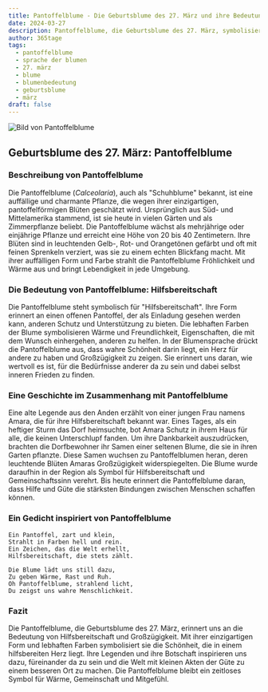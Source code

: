```yaml
---
title: Pantoffelblume - Die Geburtsblume des 27. März und ihre Bedeutung
date: 2024-03-27
description: Pantoffelblume, die Geburtsblume des 27. März, symbolisiert Hilfsbereitschaft. Erfahre mehr über ihre Geschichte, Bedeutung und Symbolik in der Sprache der Blumen.
author: 365tage
tags:
  - pantoffelblume
  - sprache der blumen
  - 27. märz
  - blume
  - blumenbedeutung
  - geburtsblume
  - märz
draft: false
---
```


![Bild von Pantoffelblume](https://cdn.pixabay.com/photo/2018/03/15/17/43/plant-3228944_1280.jpg#center)


## Geburtsblume des 27. März: Pantoffelblume

### Beschreibung von Pantoffelblume

Die Pantoffelblume (_Calceolaria_), auch als "Schuhblume" bekannt, ist eine auffällige und charmante Pflanze, die wegen ihrer einzigartigen, pantoffelförmigen Blüten geschätzt wird. Ursprünglich aus Süd- und Mittelamerika stammend, ist sie heute in vielen Gärten und als Zimmerpflanze beliebt. Die Pantoffelblume wächst als mehrjährige oder einjährige Pflanze und erreicht eine Höhe von 20 bis 40 Zentimetern. Ihre Blüten sind in leuchtenden Gelb-, Rot- und Orangetönen gefärbt und oft mit feinen Sprenkeln verziert, was sie zu einem echten Blickfang macht. Mit ihrer auffälligen Form und Farbe strahlt die Pantoffelblume Fröhlichkeit und Wärme aus und bringt Lebendigkeit in jede Umgebung.

### Die Bedeutung von Pantoffelblume: Hilfsbereitschaft

Die Pantoffelblume steht symbolisch für "Hilfsbereitschaft". Ihre Form erinnert an einen offenen Pantoffel, der als Einladung gesehen werden kann, anderen Schutz und Unterstützung zu bieten. Die lebhaften Farben der Blume symbolisieren Wärme und Freundlichkeit, Eigenschaften, die mit dem Wunsch einhergehen, anderen zu helfen. In der Blumensprache drückt die Pantoffelblume aus, dass wahre Schönheit darin liegt, ein Herz für andere zu haben und Großzügigkeit zu zeigen. Sie erinnert uns daran, wie wertvoll es ist, für die Bedürfnisse anderer da zu sein und dabei selbst inneren Frieden zu finden.

### Eine Geschichte im Zusammenhang mit Pantoffelblume

Eine alte Legende aus den Anden erzählt von einer jungen Frau namens Amara, die für ihre Hilfsbereitschaft bekannt war. Eines Tages, als ein heftiger Sturm das Dorf heimsuchte, bot Amara Schutz in ihrem Haus für alle, die keinen Unterschlupf fanden. Um ihre Dankbarkeit auszudrücken, brachten die Dorfbewohner ihr Samen einer seltenen Blume, die sie in ihren Garten pflanzte. Diese Samen wuchsen zu Pantoffelblumen heran, deren leuchtende Blüten Amaras Großzügigkeit widerspiegelten. Die Blume wurde daraufhin in der Region als Symbol für Hilfsbereitschaft und Gemeinschaftssinn verehrt. Bis heute erinnert die Pantoffelblume daran, dass Hilfe und Güte die stärksten Bindungen zwischen Menschen schaffen können.

### Ein Gedicht inspiriert von Pantoffelblume

```
Ein Pantoffel, zart und klein,  
Strahlt in Farben hell und rein.  
Ein Zeichen, das die Welt erhellt,  
Hilfsbereitschaft, die stets zählt.  

Die Blume lädt uns still dazu,  
Zu geben Wärme, Rast und Ruh.  
Oh Pantoffelblume, strahlend licht,  
Du zeigst uns wahre Menschlichkeit.  
```

### Fazit

Die Pantoffelblume, die Geburtsblume des 27. März, erinnert uns an die Bedeutung von Hilfsbereitschaft und Großzügigkeit. Mit ihrer einzigartigen Form und lebhaften Farben symbolisiert sie die Schönheit, die in einem hilfsbereiten Herz liegt. Ihre Legenden und ihre Botschaft inspirieren uns dazu, füreinander da zu sein und die Welt mit kleinen Akten der Güte zu einem besseren Ort zu machen. Die Pantoffelblume bleibt ein zeitloses Symbol für Wärme, Gemeinschaft und Mitgefühl.